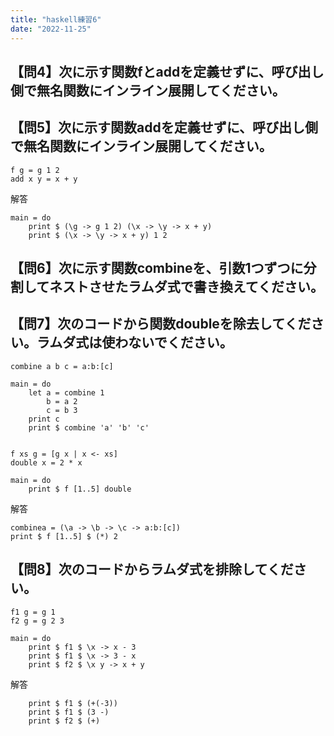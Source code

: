 ```yaml
---
title: "haskell練習6"
date: "2022-11-25"
---
```



## 【問4】次に示す関数fとaddを定義せずに、呼び出し側で無名関数にインライン展開してください。
## 【問5】次に示す関数addを定義せずに、呼び出し側で無名関数にインライン展開してください。


```
f g = g 1 2
add x y = x + y
```
解答
```
main = do
    print $ (\g -> g 1 2) (\x -> \y -> x + y)
    print $ (\x -> \y -> x + y) 1 2

```

## 【問6】次に示す関数combineを、引数1つずつに分割してネストさせたラムダ式で書き換えてください。
## 【問7】次のコードから関数doubleを除去してください。ラムダ式は使わないでください。


```
combine a b c = a:b:[c]

main = do
    let a = combine 1
        b = a 2
        c = b 3
    print c
    print $ combine 'a' 'b' 'c'
    
   
f xs g = [g x | x <- xs]
double x = 2 * x

main = do
    print $ f [1..5] double
```


解答
```
combinea = (\a -> \b -> \c -> a:b:[c])
print $ f [1..5] $ (*) 2
```


## 【問8】次のコードからラムダ式を排除してください。 

```
f1 g = g 1
f2 g = g 2 3

main = do
    print $ f1 $ \x -> x - 3
    print $ f1 $ \x -> 3 - x
    print $ f2 $ \x y -> x + y
```

解答
```
    print $ f1 $ (+(-3))
    print $ f1 $ (3 -)
    print $ f2 $ (+)
```


